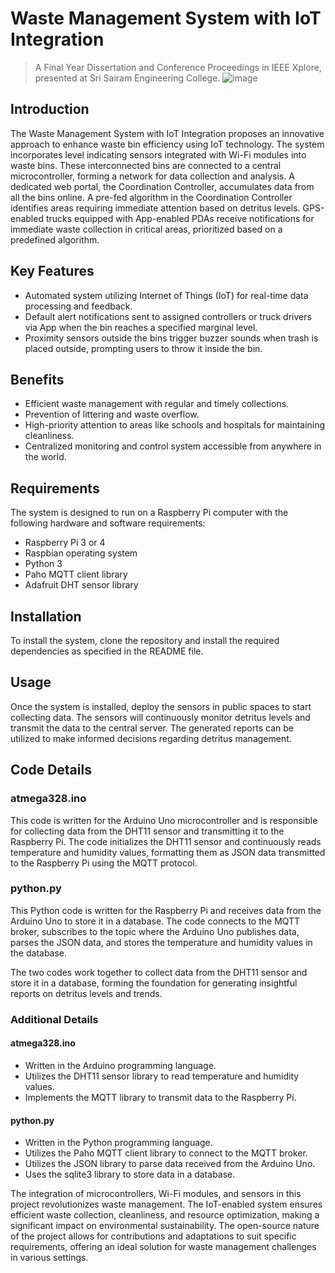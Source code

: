 # Waste Management System with IoT Integration

> A Final Year Dissertation and Conference Proceedings in IEEE Xplore, presented at Sri Sairam Engineering College.
> ![image](https://github.com/rbga/IoT-Enabled-Coherent-Detritus-Management-System/assets/75168756/78eee00f-330d-4238-abdb-46a84b3c42ea)

## Introduction

The Waste Management System with IoT Integration proposes an innovative approach to enhance waste bin efficiency using IoT technology. The system incorporates level indicating sensors integrated with Wi-Fi modules into waste bins. These interconnected bins are connected to a central microcontroller, forming a network for data collection and analysis. A dedicated web portal, the Coordination Controller, accumulates data from all the bins online. A pre-fed algorithm in the Coordination Controller identifies areas requiring immediate attention based on detritus levels. GPS-enabled trucks equipped with App-enabled PDAs receive notifications for immediate waste collection in critical areas, prioritized based on a predefined algorithm.

## Key Features

- Automated system utilizing Internet of Things (IoT) for real-time data processing and feedback.
- Default alert notifications sent to assigned controllers or truck drivers via App when the bin reaches a specified marginal level.
- Proximity sensors outside the bins trigger buzzer sounds when trash is placed outside, prompting users to throw it inside the bin.

## Benefits

- Efficient waste management with regular and timely collections.
- Prevention of littering and waste overflow.
- High-priority attention to areas like schools and hospitals for maintaining cleanliness.
- Centralized monitoring and control system accessible from anywhere in the world.

## Requirements

The system is designed to run on a Raspberry Pi computer with the following hardware and software requirements:

- Raspberry Pi 3 or 4
- Raspbian operating system
- Python 3
- Paho MQTT client library
- Adafruit DHT sensor library

## Installation

To install the system, clone the repository and install the required dependencies as specified in the README file.

## Usage

Once the system is installed, deploy the sensors in public spaces to start collecting data. The sensors will continuously monitor detritus levels and transmit the data to the central server. The generated reports can be utilized to make informed decisions regarding detritus management.

## Code Details

### atmega328.ino

This code is written for the Arduino Uno microcontroller and is responsible for collecting data from the DHT11 sensor and transmitting it to the Raspberry Pi. The code initializes the DHT11 sensor and continuously reads temperature and humidity values, formatting them as JSON data transmitted to the Raspberry Pi using the MQTT protocol.

### python.py

This Python code is written for the Raspberry Pi and receives data from the Arduino Uno to store it in a database. The code connects to the MQTT broker, subscribes to the topic where the Arduino Uno publishes data, parses the JSON data, and stores the temperature and humidity values in the database.

The two codes work together to collect data from the DHT11 sensor and store it in a database, forming the foundation for generating insightful reports on detritus levels and trends.

### Additional Details

#### atmega328.ino

- Written in the Arduino programming language.
- Utilizes the DHT11 sensor library to read temperature and humidity values.
- Implements the MQTT library to transmit data to the Raspberry Pi.

#### python.py

- Written in the Python programming language.
- Utilizes the Paho MQTT client library to connect to the MQTT broker.
- Utilizes the JSON library to parse data received from the Arduino Uno.
- Uses the sqlite3 library to store data in a database.

The integration of microcontrollers, Wi-Fi modules, and sensors in this project revolutionizes waste management. The IoT-enabled system ensures efficient waste collection, cleanliness, and resource optimization, making a significant impact on environmental sustainability. The open-source nature of the project allows for contributions and adaptations to suit specific requirements, offering an ideal solution for waste management challenges in various settings.
